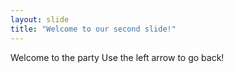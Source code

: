 ```yaml
---
layout: slide
title: "Welcome to our second slide!"
---
```

Welcome to the party
Use the left arrow to go back!
